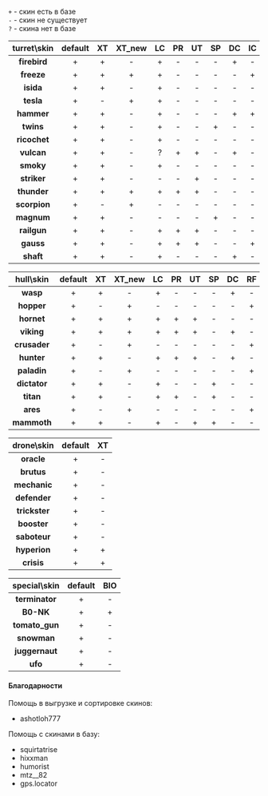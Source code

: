 `+` - скин есть в базе  
`-` - скин не существует  
`?` - скина нет в базе  
  
| **turret\skin**  | **default**  | **XT** | **XT_new** | **LC** | **PR** | **UT** | **SP** | **DC** | **IC** | **RF** | **GT** | **DC_old** | **SE** |
|:----------------:|:------------:|:------:|:----------:|:------:|:------:|:------:|:------:|:------:|:------:|:------:|:------:|:----------:|:------:|
| **firebird**     | +            | +      | -          | +      | -      | -      | -      | +      | -      | -      | +      | +          | -      |
| **freeze**       | +            | +      | +          | +      | -      | -      | -      | -      | +      | -      | +      | -          | +      |
| **isida**        | +            | +      | -          | +      | -      | -      | -      | -      | -      | -      | +      | -          | -      |
| **tesla**        | +            | -      | +          | +      | -      | -      | -      | -      | -      | +      | -      | -          | -      |
| **hammer**       | +            | +      | -          | +      | -      | -      | -      | +      | +      | -      | +      | -          | -      |
| **twins**        | +            | +      | -          | +      | -      | -      | +      | -      | -      | +      | +      | -          | -      |
| **ricochet**     | +            | +      | -          | +      | -      | -      | -      | -      | -      | +      | +      | -          | -      |
| **vulcan**       | +            | +      | -          | ?      | +      | +      | -      | +      | -      | -      | -      | -          | -      |
| **smoky**        | +            | +      | -          | +      | -      | -      | -      | -      | -      | -      | +      | -          | -      |
| **striker**      | +            | +      | -          | -      | -      | +      | -      | -      | -      | -      | -      | -          | -      |
| **thunder**      | +            | +      | +          | +      | +      | +      | -      | -      | -      | -      | +      | -          | -      |
| **scorpion**     | +            | -      | +          | -      | -      | -      | -      | -      | -      | -      | -      | -          | -      |
| **magnum**       | +            | +      | -          | -      | -      | -      | +      | -      | -      | -      | -      | -          | -      |
| **railgun**      | +            | +      | -          | +      | +      | +      | -      | -      | -      | -      | +      | -          | -      |
| **gauss**        | +            | +      | -          | +      | +      | +      | -      | -      | +      | -      | +      | -          | -      |
| **shaft**        | +            | +      | -          | +      | -      | -      | -      | +      | -      | -      | +      | -          | -      |  
  
| **hull\skin**    | **default**  | **XT** | **XT_new** | **LC** | **PR** | **UT** | **SP** | **DC** | **RF** | **GT** |
|:----------------:|:------------:|:------:|:----------:|:------:|:------:|:------:|:------:|:------:|:------:|:------:|
| **wasp**         | +            | +      | -          | +      | -      | -      | -      | +      | -      | +      |
| **hopper**       | +            | -      | +          | -      | -      | -      | -      | -      | +      | -      |
| **hornet**       | +            | +      | +          | +      | +      | +      | -      | -      | -      | +      |
| **viking**       | +            | +      | +          | +      | +      | +      | -      | +      | -      | +      |
| **crusader**     | +            | -      | +          | -      | -      | -      | -      | -      | +      | -      |
| **hunter**       | +            | +      | -          | +      | +      | +      | -      | +      | -      | +      |
| **paladin**      | +            | -      | +          | -      | -      | -      | -      | -      | +      | -      |
| **dictator**     | +            | +      | -          | +      | -      | -      | +      | -      | -      | +      |
| **titan**        | +            | +      | -          | +      | +      | -      | +      | -      | -      | +      |
| **ares**         | +            | -      | +          | -      | -      | -      | -      | -      | +      | -      |
| **mammoth**      | +            | +      | -          | +      | -      | +      | +      | -      | -      | +      |  
  
| **drone\skin**   | **default**  | **XT** |
|:----------------:|:------------:|:------:|
| **oracle**       | +            | -      |
| **brutus**       | +            | -      |
| **mechanic**     | +            | -      |
| **defender**     | +            | -      |
| **trickster**    | +            | -      |
| **booster**      | +            | -      |
| **saboteur**     | +            | -      |
| **hyperion**     | +            | +      |
| **crisis**       | +            | +      |  

| **special\skin**  | **default**  | **BIO** |
|:-----------------:|:------------:|:-------:|
| **terminator**    | +            | -       |
| **B0-NK**         | +            | +       |
| **tomato_gun**    | +            | -       |
| **snowman**       | +            | -       |
| **juggernaut**    | +            | -       |
| **ufo**           | +            | -       |  


#### Благодарности

Помощь в выгрузке и сортировке скинов:  
- ashotloh777
  
Помощь с скинами в базу:  
- squirtatrise  
- hixxman
- humorist  
- mtz__82  
- gps.locator  
